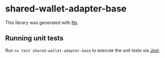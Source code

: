 # shared-wallet-adapter-base

This library was generated with [Nx](https://nx.dev).

## Running unit tests

Run `nx test shared-wallet-adapter-base` to execute the unit tests via [Jest](https://jestjs.io).
